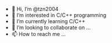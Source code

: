 - 👋 Hi, I’m @tzn2004
- 👀 I’m interested in C/C++ programming
- 🌱 I’m currently learning C/C++
- 💞️ I’m looking to collaborate on ...
- 📫 How to reach me ...

<!---
tzn2004/tzn2004 is a ✨ special ✨ repository because its `README.md` (this file) appears on your GitHub profile.
You can click the Preview link to take a look at your changes.
--->
